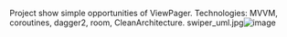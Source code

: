 Project show simple opportunities of ViewPager.
Technologies: MVVM, coroutines, dagger2, room, CleanArchitecture.
swiper_uml.jpg![image](https://user-images.githubusercontent.com/39492116/117864781-db130b00-b29d-11eb-95d8-c8717148918c.png)
